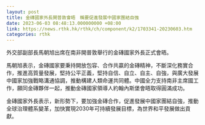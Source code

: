 ```yaml
---
layout: post
title: 金磚國家外長開普敦會晤　稱要促進發展中國家團結自強
date: 2023-06-03 08:48:13.000000000 +08:00
link: https://news.rthk.hk/rthk/ch/component/k2/1703341-20230603.htm
categories: rthk
---
```


外交部副部長馬朝旭出席在南非開普敦舉行的金磚國家外長正式會晤。

馬朝旭表示，金磚國家要秉持開放包容、合作共贏的金磚精神，不斷深化務實合作，推進高質量發展，堅持公平正義，堅持自信、自立、自主、自強，與廣大發展中國家加強戰略溝通協調，推動構建人類命運共同體。中國全力支持南非主席國工作，願同金磚夥伴一起，推動金磚國家領導人約翰內斯堡會晤取得圓滿成功。

金磚國家外長表示，新形勢下，要加強金磚合作，促進發展中國家團結自強，推動全球治理體系變革，加快實現2030年可持續發展目標，為世界和平發展做出貢獻。
